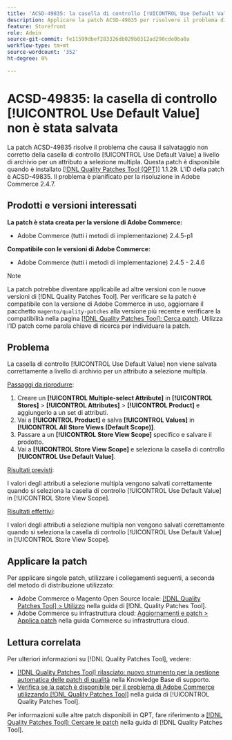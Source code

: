 ```yaml
---
title: 'ACSD-49835: la casella di controllo [!UICONTROL Use Default Value] non è salvata'
description: Applicare la patch ACSD-49835 per risolvere il problema di Adobe Commerce in cui la casella di controllo [!UICONTROL Use Default Value] non viene salvata correttamente a livello di archivio per un attributo a selezione multipla.
feature: Storefront
role: Admin
source-git-commit: fe11599dbef283326db029b0312ad290cde0ba0a
workflow-type: tm+mt
source-wordcount: '352'
ht-degree: 0%

---
```


# ACSD-49835: la casella di controllo [!UICONTROL Use Default Value] non è stata salvata

La patch ACSD-49835 risolve il problema che causa il salvataggio non corretto della casella di controllo [!UICONTROL Use Default Value] a livello di archivio per un attributo a selezione multipla. Questa patch è disponibile quando è installato [[!DNL Quality Patches Tool (QPT)]](https://experienceleague.adobe.com/en/docs/commerce-knowledge-base/kb/announcements/commerce-announcements/magento-quality-patches-released-new-tool-to-self-serve-quality-patches) 1.1.29. L’ID della patch è ACSD-49835. Il problema è pianificato per la risoluzione in Adobe Commerce 2.4.7.

## Prodotti e versioni interessati

**La patch è stata creata per la versione di Adobe Commerce:**

* Adobe Commerce (tutti i metodi di implementazione) 2.4.5-p1

**Compatibile con le versioni di Adobe Commerce:**

* Adobe Commerce (tutti i metodi di implementazione) 2.4.5 - 2.4.6

>[!NOTE]
>
>La patch potrebbe diventare applicabile ad altre versioni con le nuove versioni di [!DNL Quality Patches Tool]. Per verificare se la patch è compatibile con la versione di Adobe Commerce in uso, aggiornare il pacchetto `magento/quality-patches` alla versione più recente e verificare la compatibilità nella pagina [[!DNL Quality Patches Tool]: Cerca patch](https://experienceleague.adobe.com/tools/commerce-quality-patches/index.html). Utilizza l’ID patch come parola chiave di ricerca per individuare la patch.

## Problema

La casella di controllo [!UICONTROL Use Default Value] non viene salvata correttamente a livello di archivio per un attributo a selezione multipla.

<u>Passaggi da riprodurre</u>:

1. Creare un **[!UICONTROL Multiple-select Attribute]** in **[!UICONTROL Stores]** > **[!UICONTROL Attributes]** > **[!UICONTROL Product]** e aggiungerlo a un set di attributi.
1. Vai a **[!UICONTROL Product]** e salva **[!UICONTROL Values]** in **[!UICONTROL All Store Views (Default Scope)]**.
1. Passare a un **[!UICONTROL Store View Scope]** specifico e salvare il prodotto.
1. Vai a **[!UICONTROL Store View Scope]** e seleziona la casella di controllo **[!UICONTROL Use Default Value]**.

<u>Risultati previsti</u>:

I valori degli attributi a selezione multipla vengono salvati correttamente quando si seleziona la casella di controllo [!UICONTROL Use Default Value] in [!UICONTROL Store View Scope].

<u>Risultati effettivi</u>:

I valori degli attributi a selezione multipla non vengono salvati correttamente quando si seleziona la casella di controllo [!UICONTROL Use Default Value] in [!UICONTROL Store View Scope].

## Applicare la patch

Per applicare singole patch, utilizzare i collegamenti seguenti, a seconda del metodo di distribuzione utilizzato:

* Adobe Commerce o Magento Open Source locale: [[!DNL Quality Patches Tool] > Utilizzo](/help/tools/quality-patches-tool/usage.md) nella guida di [!DNL Quality Patches Tool].
* Adobe Commerce su infrastruttura cloud: [Aggiornamenti e patch > Applica patch](https://experienceleague.adobe.com/docs/commerce-cloud-service/user-guide/develop/upgrade/apply-patches.html) nella guida Commerce su infrastruttura cloud.

## Lettura correlata

Per ulteriori informazioni su [!DNL Quality Patches Tool], vedere:

* [[!DNL Quality Patches Tool] rilasciato: nuovo strumento per la gestione automatica delle patch di qualità](https://experienceleague.adobe.com/en/docs/commerce-knowledge-base/kb/announcements/commerce-announcements/magento-quality-patches-released-new-tool-to-self-serve-quality-patches) nella Knowledge Base di supporto.
* [Verifica se la patch è disponibile per il problema di Adobe Commerce utilizzando  [!DNL Quality Patches Tool]](/help/tools/quality-patches-tool/patches-available-in-qpt/check-patch-for-magento-issue-with-magento-quality-patches.md) nella guida di [!UICONTROL Quality Patches Tool].


Per informazioni sulle altre patch disponibili in QPT, fare riferimento a [[!DNL Quality Patches Tool]: Cercare le patch](https://experienceleague.adobe.com/tools/commerce-quality-patches/index.html) nella guida di [!DNL Quality Patches Tool].
